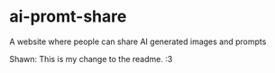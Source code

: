 # ai-promt-share
A website where people can share AI generated images and prompts

Shawn: This is my change to the readme. :3
